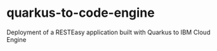# quarkus-to-code-engine
Deployment of a RESTEasy application built with Quarkus to IBM Cloud Engine
